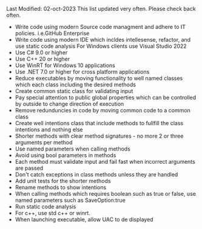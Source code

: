 Last Modified: 02-oct-2023
This list updated very often.  Please check back often.
- Write code using modern Source code managment and adhere to IT policies. i.e.GitHub Enterprise
- Write code using modern IDE which incldes intellesense, refactor, and use static code analysis
    For Windows clients use Visual Studio 2022
- Use C# 9.0 or higher
- Use C++ 20 or higher
- Use WinRT for Windows 10 applications
- Use .NET 7.0 or higher for cross platform applications
- Reduce executables by moving functionality to well named classes which each class including the desired methods
- Create common static class for validating input
- Pay special attention to public global properties which can be controlled by outside to change direction of execution
- Remove redunduncies in code by moving common code to a common class
- Create well intentions class that include methods to fullfill the class intentions and nothing else
- Shorter methods with clear method signatures - no more 2 or three arguments per method
- Use named parameters when calling methods
- Avoid using bool parameters in methods 
- Each method must validate input and fail fast when incorrect arguments are passed
- Don't catch exceptions in class methods unless they are handled
- Add unit tests for the shorter methods
- Rename methods to show intentions
- When calling methods which requires boolean such as true or false, use named parameters such as SaveOption:true
- Run static code analysis
- For c++, use std c++ or winrt.
- When launching executable, allow UAC to de displayed